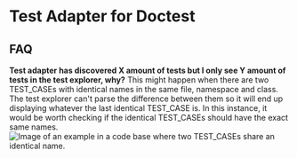 # Test Adapter for Doctest

## FAQ
**Test adapter has discovered X amount of tests but I only see Y amount of tests in the test explorer, why?**
This might happen when there are two TEST_CASEs with identical names in the same file, namespace and class. The test explorer can't parse the difference between them so it will end up displaying whatever the last identical TEST_CASE is. In this instance, it would be worth checking if the identical TEST_CASEs should have the exact same names.
![Image of an example in a code base where two TEST_CASEs share an identical name.]()
